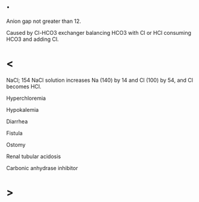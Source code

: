 # .

Anion gap not greater than 12.

Caused by Cl-HCO3 exchanger balancing HCO3 with Cl or HCl consuming HCO3 and adding Cl.

# <

NaCl; 154 NaCl solution increases Na (140) by 14 and Cl (100) by 54, and Cl becomes HCl.

Hyperchloremia

Hypokalemia

Diarrhea

Fistula

Ostomy

Renal tubular acidosis

Carbonic anhydrase inhibitor

# >
